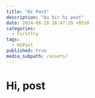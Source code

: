 ```yaml
---
title: "Hi Post"
description: "bu bir hi post"
date: 2024-08-20 16:47:29 +0530
categories:
  - FirstTry
tags:
  - HiPost
published: true
media_subpath: /assets/
---
```


# Hi, post